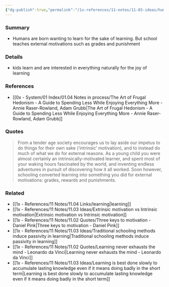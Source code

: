 ```yaml
---
{"dg-publish":true,"permalink":"/1x-references/11-notes/11-03-ideas/humans-are-born-intrinsically-motivated-but-learn-to-become-extrinsically-motivated/","title":"Humans are born intrinsically motivated, but learn to become extrinsically motivated","created":"2025-08-26T07:48:49.647+03:00","updated":"2025-08-26T07:53:44.951+03:00"}
---
```



### Summary
- Humans are born wanting to learn for the sake of learning. But school teaches external motivations such as grades and punishment

### Details
- kids learn and are interested in everything naturally for the joy of learning

### References
- [[0x - System/01 Index/01.04 Notes in process/The Art of Frugal Hedonism - A Guide to Spending Less While Enjoying Everything More - Annie Raser-Rowland, Adam Grubb\|The Art of Frugal Hedonism - A Guide to Spending Less While Enjoying Everything More - Annie Raser-Rowland, Adam Grubb]]

### Quotes
> From a tender age society encourages us to lay aside our impetus to do things for their own sake (‘intrinsic’ motivation), and to instead do much of what we do for external reasons. As a young child you were almost certainly an intrinsically-motivated learner, and spent most of your waking hours fascinated by the world, and inventing endless adventures in pursuit of discovering how it all worked. Soon however, schooling converted learning into something you did for external motivations: grades, rewards and punishments.


### Related
- [[1x - References/11 Notes/11.04 Links/learning\|learning]]
- [[1x - References/11 Notes/11.03 Ideas/Extrinsic motivation vs Intrinsic motivation\|Extrinsic motivation vs Intrinsic motivation]]
- [[1x - References/11 Notes/11.02 Quotes/Three keys to motivation - Daniel Pink\|Three keys to motivation - Daniel Pink]]
- [[1x - References/11 Notes/11.03 Ideas/Traditional schooling methods induce passivity in learning\|Traditional schooling methods induce passivity in learning]]
- [[1x - References/11 Notes/11.02 Quotes/Learning never exhausts the mind - Leonardo da Vinci\|Learning never exhausts the mind - Leonardo da Vinci]]
- [[1x - References/11 Notes/11.03 Ideas/Learning is best done slowly to accumulate lasting knowledge even if it means doing badly in the short term\|Learning is best done slowly to accumulate lasting knowledge even if it means doing badly in the short term]]